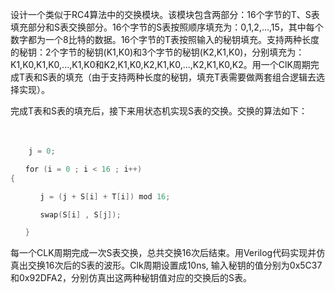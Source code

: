 设计一个类似于RC4算法中的交换模块。该模块包含两部分：16个字节的T、S表填充部分和S表交换部分。16个字节的S表按照顺序填充为：0,1,2,...,15，其中每个数字都为一个8比特的数据。16个字节的T表按照输入的秘钥填充。支持两种长度的秘钥：2个字节的秘钥(K1,K0)和3个字节的秘钥(K2,K1,K0)，分别填充为：K1,K0,K1,K0,...,K1,K0和K2,K1,K0,K2,K1,K0,...,K2,K1,K0,K2。用一个ClK周期完成T表和S表的填充（由于支持两种长度的秘钥，填充T表需要做两套组合逻辑去选择实现）。

完成T表和S表的填充后，接下来用状态机实现S表的交换。交换的算法如下：

　

```c
	j = 0;

　　for (i = 0 ; i < 16 ; i++)
{

　　　　j = (j + S[i] + T[i]) mod 16;

　　　　swap(S[i] , S[j]);

　　}
```

每一个CLK周期完成一次S表交换，总共交换16次后结束。用Verilog代码实现并仿真出交换16次后的S表的波形。Clk周期设置成10ns, 输入秘钥的值分别为0x5C37和0x92DFA2，分别仿真出这两种秘钥值对应的交换后的S表。